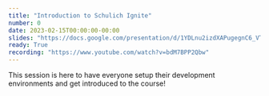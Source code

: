 ```yaml
---
title: "Introduction to Schulich Ignite"
number: 0
date: 2023-02-15T00:00:00-00:00
slides: "https://docs.google.com/presentation/d/1YDLnu2izdXAPugegnC6_VTLPRpyskd-Hcz-Yai4ye9Y/edit?usp=sharing"
ready: True
recording: "https://www.youtube.com/watch?v=bdM7BPP2Qbw"
---
```


This session is here to have everyone setup their development environments and get introduced to the course!
